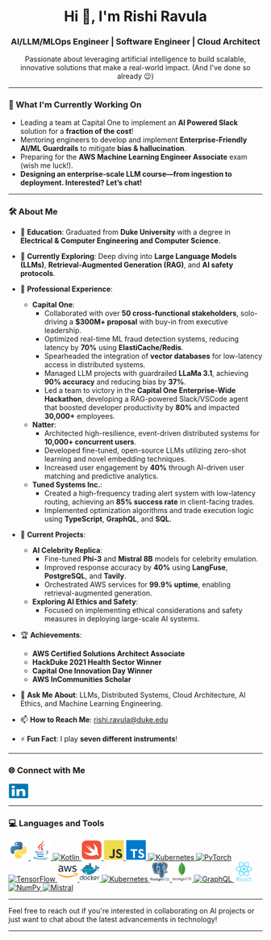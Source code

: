 <h1 align="center">Hi 👋, I'm Rishi Ravula</h1>
<h3 align="center">AI/LLM/MLOps Engineer | Software Engineer | Cloud Architect</h3>

<p align="center">
Passionate about leveraging artificial intelligence to build scalable, innovative solutions that make a real-world impact. (And I've done so already 😉)
</p>

---

### 🤖 What I'm Currently Working On
- Leading a team at Capital One to implement an **AI Powered Slack** solution for a **fraction of the cost**!
- Mentoring engineers to develop and implement **Enterprise-Friendly AI/ML Guardrails** to mitigate **bias & hallucination**.
- Preparing for the **AWS Machine Learning Engineer Associate** exam (wish me luck!).
- **Designing an enterprise-scale LLM course—from ingestion to deployment. Interested? Let’s chat!**

---

### 🛠️ About Me

- 🏫 **Education**: Graduated from **Duke University** with a degree in **Electrical & Computer Engineering and Computer Science**.

- 🌱 **Currently Exploring**: Deep diving into **Large Language Models (LLMs)**, **Retrieval-Augmented Generation (RAG)**, and **AI safety protocols**.

- 💼 **Professional Experience**:
  - **Capital One**:
    - Collaborated with over **50 cross-functional stakeholders**, solo-driving a **$300M+ proposal** with buy-in from executive leadership.
    - Optimized real-time ML fraud detection systems, reducing latency by **70%** using **ElastiCache/Redis**.
    - Spearheaded the integration of **vector databases** for low-latency access in distributed systems.
    - Managed LLM projects with guardrailed **LLaMa 3.1**, achieving **90% accuracy** and reducing bias by **37%**.
    - Led a team to victory in the **Capital One Enterprise-Wide Hackathon**, developing a RAG-powered Slack/VSCode agent that boosted developer productivity by **80%** and impacted **30,000+** employees.
  - **Natter**:
    - Architected high-resilience, event-driven distributed systems for **10,000+ concurrent users**.
    - Developed fine-tuned, open-source LLMs utilizing zero-shot learning and novel embedding techniques.
    - Increased user engagement by **40%** through AI-driven user matching and predictive analytics.
  - **Tuned Systems Inc.**:
    - Created a high-frequency trading alert system with low-latency routing, achieving an **85% success rate** in client-facing trades.
    - Implemented optimization algorithms and trade execution logic using **TypeScript**, **GraphQL**, and **SQL**.

- 🔭 **Current Projects**:
  - **AI Celebrity Replica**:
    - Fine-tuned **Phi-3** and **Mistral 8B** models for celebrity emulation.
    - Improved response accuracy by **40%** using **LangFuse**, **PostgreSQL**, and **Tavily**.
    - Orchestrated AWS services for **99.9% uptime**, enabling retrieval-augmented generation.
  - **Exploring AI Ethics and Safety**:
    - Focused on implementing ethical considerations and safety measures in deploying large-scale AI systems.

- 🏆 **Achievements**:
  - **AWS Certified Solutions Architect Associate**
  - **HackDuke 2021 Health Sector Winner**
  - **Capital One Innovation Day Winner**
  - **AWS InCommunities Scholar**

- 💬 **Ask Me About**: LLMs, Distributed Systems, Cloud Architecture, AI Ethics, and Machine Learning Engineering.

- 📫 **How to Reach Me**: [rishi.ravula@duke.edu](mailto:rishi.ravula@duke.edu)

- ⚡ **Fun Fact**: I play **seven different instruments**!

---

### 🌐 Connect with Me

<p align="left">
  <a href="https://www.linkedin.com/in/rishi-ravula/" target="_blank">
    <img align="center" src="https://raw.githubusercontent.com/devicons/devicon/master/icons/linkedin/linkedin-original.svg" alt="LinkedIn" height="30" width="40" />
  </a>
</p>

---

### 💻 Languages and Tools

<p align="left">
  <!-- Programming Languages -->
  <a href="https://www.python.org/" target="_blank" rel="noreferrer">
    <img src="https://raw.githubusercontent.com/devicons/devicon/master/icons/python/python-original.svg" alt="Python" width="40" height="40"/>
  </a>
  <a href="https://www.java.com/" target="_blank" rel="noreferrer">
    <img src="https://raw.githubusercontent.com/devicons/devicon/master/icons/java/java-original.svg" alt="Java" width="40" height="40"/>
  </a>
  <a href="https://kotlinlang.org/" target="_blank" rel="noreferrer">
    <img src="https://www.vectorlogo.zone/logos/kotlinlang/kotlinlang-icon.svg" alt="Kotlin" width="40" height="40"/>
  </a>
  <a href="https://developer.apple.com/swift/" target="_blank" rel="noreferrer">
    <img src="https://raw.githubusercontent.com/devicons/devicon/master/icons/swift/swift-original.svg" alt="Swift" width="40" height="40"/>
  </a>
  <a href="https://www.javascript.com/" target="_blank" rel="noreferrer">
    <img src="https://raw.githubusercontent.com/devicons/devicon/master/icons/javascript/javascript-original.svg" alt="JavaScript" width="40" height="40"/>
  </a>
  <a href="https://www.typescriptlang.org/" target="_blank" rel="noreferrer">
    <img src="https://raw.githubusercontent.com/devicons/devicon/master/icons/typescript/typescript-original.svg" alt="TypeScript" width="40" height="40"/>
  </a>
  <!-- Tools and Technologies -->
  <a href="https://kubernetes.io/" target="_blank" rel="noreferrer">
  <img src="https://th.bing.com/th/id/OIP.sMZCkjIpLsacbrRY0H9NMgHaHa?rs=1&pid=ImgDetMain" alt="Kubernetes" width="40" height="40"/>
  </a>
  <a href="https://pytorch.org/" target="_blank" rel="noreferrer">
    <img src="https://www.vectorlogo.zone/logos/pytorch/pytorch-icon.svg" alt="PyTorch" width="40" height="40"/>
  </a>
  <a href="https://www.tensorflow.org/" target="_blank" rel="noreferrer">
    <img src="https://www.vectorlogo.zone/logos/tensorflow/tensorflow-icon.svg" alt="TensorFlow" width="40" height="40"/>
  </a>
  <a href="https://aws.amazon.com/" target="_blank" rel="noreferrer">
    <img src="https://raw.githubusercontent.com/devicons/devicon/master/icons/amazonwebservices/amazonwebservices-original-wordmark.svg" alt="AWS" width="40" height="40"/>
  </a>
  <a href="https://www.docker.com/" target="_blank" rel="noreferrer">
    <img src="https://raw.githubusercontent.com/devicons/devicon/master/icons/docker/docker-original-wordmark.svg" alt="Docker" width="40" height="40"/>
  </a>
  <a href="https://kubernetes.io/" target="_blank" rel="noreferrer">
    <img src="https://www.vectorlogo.zone/logos/kubernetes/kubernetes-icon.svg" alt="Kubernetes" width="40" height="40"/>
  </a>
  <a href="https://www.postgresql.org/" target="_blank" rel="noreferrer">
    <img src="https://raw.githubusercontent.com/devicons/devicon/master/icons/postgresql/postgresql-original-wordmark.svg" alt="PostgreSQL" width="40" height="40"/>
  </a>
  <a href="https://www.mongodb.com/" target="_blank" rel="noreferrer">
    <img src="https://raw.githubusercontent.com/devicons/devicon/master/icons/mongodb/mongodb-original-wordmark.svg" alt="MongoDB" width="40" height="40"/>
  </a>
  <a href="https://graphql.org/" target="_blank" rel="noreferrer">
    <img src="https://www.vectorlogo.zone/logos/graphql/graphql-icon.svg" alt="GraphQL" width="40" height="40"/>
  </a>
  <a href="https://reactjs.org/" target="_blank" rel="noreferrer">
    <img src="https://raw.githubusercontent.com/devicons/devicon/master/icons/react/react-original-wordmark.svg" alt="React" width="40" height="40"/>
  </a>
  <a href="https://numpy.org/" target="_blank" rel="noreferrer">
    <img src="https://user-images.githubusercontent.com/50221806/86498222-c4c12800-bd39-11ea-9709-160ad4ba63e1.png" alt="NumPy" width="40" height="40"/>
  </a>
  <a href="https://www.mistral.ai/" target="_blank" rel="noreferrer">
    <img src="https://th.bing.com/th/id/OIP.imjamss6oNFwDwBjyzXoQQHaEv?rs=1&pid=ImgDetMain" alt="Mistral" width="40" height="40"/>
  </a>
</p>


---

Feel free to reach out if you're interested in collaborating on AI projects or just want to chat about the latest advancements in technology!

---
